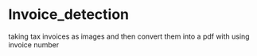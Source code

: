 # Invoice_detection
taking tax invoices as images and then convert them into a pdf with using invoice number
